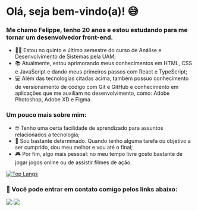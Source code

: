 # Olá, seja bem-vindo(a)! 😅

### Me chamo Felippe, tenho 20 anos e estou estudando para me tornar um desenvolvedor front-end.

- 👨‍🎓 Estou no quinto e último semestre do curso de Análise e Desenvolvimento de Sistemas pela UAM;
- 📚 Atualmente, estou aprimorando meus conhecimentos em HTML, CSS e JavaScript e dando meus primeiros passos com React e TypeScript;
- 💻 Além das tecnologias citadas acima, também possuo conhecimento de versionamento de código com Git e GitHub e conhecimento em aplicações que me auxiliam no desenvolvimento, como: Adobe Photoshop, Adobe XD e Figma.

### Um pouco mais sobre mim:
- 🤓 Tenho uma certa facilidade de aprendizado para assuntos relacionados a tecnologia;
- 🎯 Sou bastante determinado. Quando tenho alguma tarefa ou objetivo a ser cumprido, dou meu melhor e vou até o final;
- 🎮 Por fim, algo mais pessoal: no meu tempo livre gosto bastante de jogar jogos online ou de assistir filmes de ação.

[![Top Langs](https://github-readme-stats.vercel.app/api/top-langs/?username=fsvboas&layout=compact&theme=radical)](https://github.com/anuraghazra/github-readme-stats)

<h3>📱 Você pode entrar em contato comigo pelos links abaixo: </h3>
<a href="https://www.linkedin.com/in/fsvboas/"><img src="https://img.shields.io/badge/LinkedIn-0077B5?style=for-the-badge&logo=linkedin&logoColor=white" /></a>
<a href="mailto: fsvboas.dev@gmail.com"><img src="https://img.shields.io/badge/Microsoft_Outlook-0078D4?style=for-the-badge&logo=microsoft-outlook&logoColor=white" /></a>
